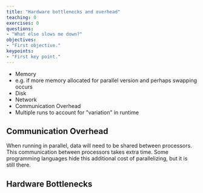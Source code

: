 ```yaml
---
title: "Hardware bottlenecks and overhead"
teaching: 0
exercises: 0
questions:
- "What else slows me down?"
objectives:
- "First objective."
keypoints:
- "First key point."
---
```


- Memory
 - e.g. if more memory allocated for parallel version and perhaps swapping occurs
- Disk
- Network
- Communication Overhead
- Multiple runs to account for "variation" in runtime

## Communication Overhead ##

When running in parallel, data will need to be shared between
processors.  This communication between processors takes extra time.
Some programming languages hide this additional cost of parallelizing, but it is still there.

## Hardware Bottlenecks ##

